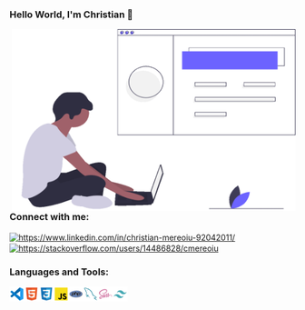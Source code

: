 ### Hello World, I'm Christian 👋

<img align="right" alt="GIF" src="https://github.com/cmereoiu/cmereoiu/blob/a9e72d6cce8a0b34cc183eebadba7e8c8ba22cb7/cm.gif" width="500" height="320" />
<br />



<!--
**cmereoiu/cmereoiu** is a ✨ _special_ ✨ repository because its `README.md` (this file) appears on your GitHub profile.

Here are some ideas to get you started:

- 🔭 I’m currently working on ...
- 🌱 I’m currently learning ...
- 👯 I’m looking to collaborate on ...
- 🤔 I’m looking for help with ...
- 💬 Ask me about ...
- 📫 How to reach me: ...
- 😄 Pronouns: ...
- ⚡ Fun fact: ...


-->
<h3 align="left">Connect with me:</h3>

<a href="https://www.linkedin.com/in/christian-mereoiu-92042011//" target="blank"><img align="center" src="https://cdn.jsdelivr.net/npm/simple-icons@3.0.1/icons/linkedin.svg" alt="https://www.linkedin.com/in/christian-mereoiu-92042011/" height="30" width="40" /></a>
<a href="https://stackoverflow.com/users/14486828/cmereoiu" target="blank"><img align="center" src="https://cdn.jsdelivr.net/npm/simple-icons@3.0.1/icons/stackoverflow.svg" alt="https://stackoverflow.com/users/14486828/cmereoiu" height="30" width="40" /></a>

### Languages and Tools:

<img align="left" alt="vscode" width="26px"  src="https://github.com/cmereoiu/cmereoiu/blob/main/assets/vscode.svg" />

<img align="left" alt="html5" width="26px"  src="https://github.com/cmereoiu/cmereoiu/blob/main/assets/html.svg" />

<img align="left" alt="css3" width="26px"  src="https://github.com/cmereoiu/cmereoiu/blob/main/assets/css.svg" />
<img align="left" alt="javascript" width="26px"  src="https://github.com/cmereoiu/cmereoiu/blob/main/assets/js.svg" />
<img align="left" alt="php" width="26px"  src="https://github.com/cmereoiu/cmereoiu/blob/main/assets/php.svg" />
<img align="left" alt="mysql" width="26px"  src="https://github.com/cmereoiu/cmereoiu/blob/main/assets/mysql.svg" />
<img align="left" alt="sass" width="26px"  src="https://github.com/cmereoiu/cmereoiu/blob/main/assets/sass.svg" />
<img align="left" alt="tailwind" width="26px"  src="https://github.com/cmereoiu/cmereoiu/blob/main/assets/tailwind.svg" />

